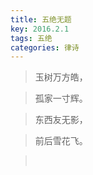 ```yaml
---
title: 五绝无题
key: 2016.2.1
tags: 五绝
categories: 律诗
---
```


<blockquote class="blockquote-center">玉树万方皓，
</blockquote>
<blockquote class="blockquote-center">孤家一寸辉。
</blockquote>
<blockquote class="blockquote-center">东西友无影，
</blockquote>
<blockquote class="blockquote-center">前后雪花飞。
</blockquote>
<blockquote class="blockquote-center"></br>
</blockquote>
